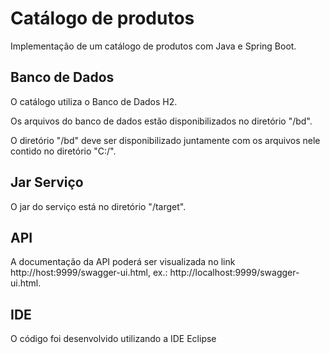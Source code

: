 # Catálogo de produtos

Implementação de um catálogo de produtos com Java e Spring Boot.

## Banco de Dados

O catálogo utiliza o Banco de Dados H2.

Os arquivos do banco de dados estão disponibilizados no diretório "/bd".

O diretório "/bd" deve ser disponibilizado juntamente com os arquivos nele contido no diretório "C:/".

## Jar Serviço

O jar do serviço está no diretório "/target".

## API

A documentação da API poderá ser visualizada no link http://host:9999/swagger-ui.html, ex.: http://localhost:9999/swagger-ui.html.


## IDE

O código foi desenvolvido utilizando a IDE Eclipse
